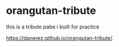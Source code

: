 # orangutan-tribute

this is a tribute pabe i built for practice

https://danerez.github.io/orangutan-tribute/.
